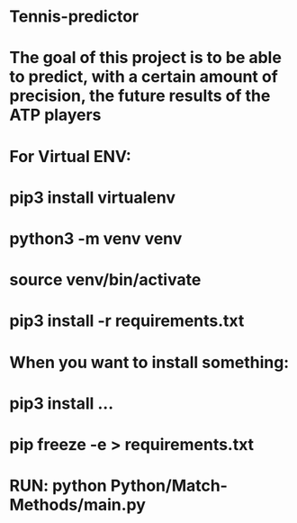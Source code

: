 # Tennis-predictor
# The goal of this project is to be able to predict, with a certain amount of precision, the future results of the ATP players


# For Virtual ENV:

# pip3 install virtualenv
# python3 -m venv venv
# source venv/bin/activate
# pip3 install -r requirements.txt


# When you want to install something: 
# pip3 install ...
# pip freeze -e > requirements.txt

# RUN: python Python/Match-Methods/main.py